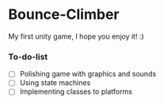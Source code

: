 # Bounce-Climber
My first unity game, I hope you enjoy it! :)



### To-do-list

- [ ] Polishing game with graphics and sounds
- [ ] Using state machines
- [ ] Implementing classes to platforms